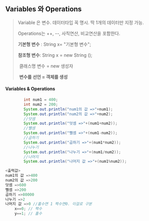 ## Variables 와 Operations

> Variable 은 변수. 데이터타입 꼭 명시. 딱 1개의 데이터만 지정 가능.
>
> Operations는 ++, --,  사칙연산, 비교연산을 포함한다. 
>
> **기본형 변수** : String x= "기본형 변수";
>
> **참조형 변수**:  String x = new String ();
>
> ​						클래스명 변수 = new 생성자
>
> ​						**변수를 선언 = 객체를 생성**

####  Variables & Operations

``` java
		int num1 = 400;
		int num2 = 200;
		System.out.println("num1의 값 =>"+num1);
		System.out.println("num2의 값 =>"+num2);
		//덧셈
		System.out.println("덧셈 =>"+(num1+num2));
		//뺄셈
		System.out.println("뺄셈 =>"+(num1-num2));
		//곱하기
		System.out.println("곱하기 =>"+(num1*num2));
		//나누기
		System.out.println("나누기 =>"+(num1/num2));
		//나머지
		System.out.println("나머지 값 =>"+(num1%num2));

<출력값>
num1의 값 =>400
num2의 값 =>200
덧셈 =>600
뺄셈 =>200
곱하기 =>80000
나누기 =>2
나머지 값 =>0 //홀수면 1 짝수면0. 이걸로 구분
    x==0; // 짝수
	y==1; // 홀수
```


